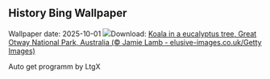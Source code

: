 ## History Bing Wallpaper
Wallpaper date: 2025-10-01
![](https://www.bing.com/th?id=OHR.EucalyptusKoala_EN-CA8939050680_UHD.jpg&w=1000)Download: [Koala in a eucalyptus tree, Great Otway National Park, Australia (© Jamie Lamb - elusive-images.co.uk/Getty Images)](https://www.bing.com/th?id=OHR.EucalyptusKoala_EN-CA8939050680_UHD.jpg)

Auto get programm by LtgX
